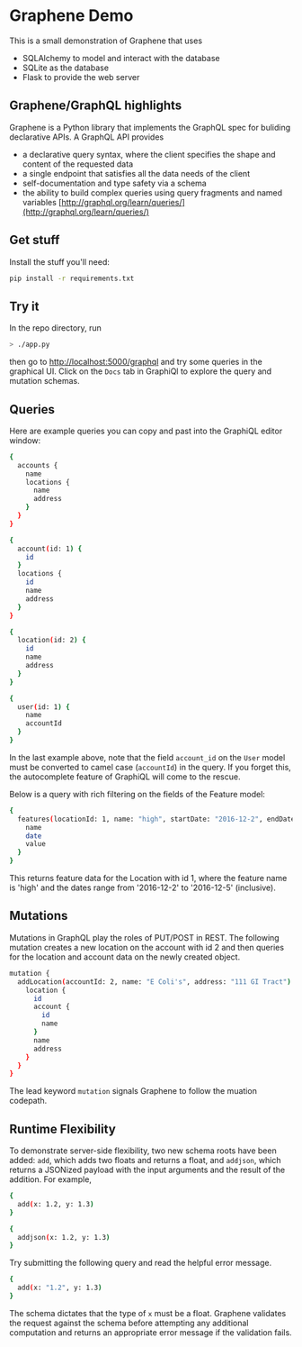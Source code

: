 Graphene Demo
===========================

This is a small demonstration of Graphene that uses
* SQLAlchemy to model and interact with the database
* SQLite as the database
* Flask to provide the web server

## Graphene/GraphQL highlights

Graphene is a Python library that implements the GraphQL spec for buliding
declarative APIs.  A GraphQL API provides

* a declarative query syntax, where the client specifies the shape and content of the requested data
* a single endpoint that satisfies all the data needs of the client
* self-documentation and type safety via a schema
* the ability to build complex queries using query fragments and named variables [http://graphql.org/learn/queries/](http://graphql.org/learn/queries/)


## Get stuff

Install the stuff you'll need:

```bash
pip install -r requirements.txt
```

## Try it

In the repo directory, run

```bash
> ./app.py
```

then go to [http://localhost:5000/graphql](http://localhost:5000/graphql)
and try some queries in the graphical UI.  Click on the `Docs` tab in GraphiQl
to explore the query and mutation schemas.

## Queries

Here are example queries you can copy and past into the GraphiQL editor window:

```bash
{
  accounts {
    name
    locations {
      name 
      address
    }
  }
}

{
  account(id: 1) {
    id
  }
  locations {
    id
    name
    address
  }
}

{
  location(id: 2) {
    id
    name
    address
  }
}

{
  user(id: 1) {
    name
    accountId
  }
}
```

In the last example above, note that the field `account_id` on the `User` model
must be converted to camel case (`accountId`) in the query.  If you forget
this, the autocomplete feature of GraphiQL will come to the rescue.

Below is a query with rich filtering on the fields of the Feature model:

```bash
{
  features(locationId: 1, name: "high", startDate: "2016-12-2", endDate: "2016-12-5") {
    name
    date
    value
  }
}
```

This returns feature data for the Location with id 1, where the feature name is
'high' and the dates range from '2016-12-2' to '2016-12-5' (inclusive).


Mutations
---------

Mutations in GraphQL play the roles of PUT/POST in REST.  The following
mutation creates a new location on the account with id 2 and then queries for
the location and account data on the newly created object.

```bash
mutation {
  addLocation(accountId: 2, name: "E Coli's", address: "111 GI Tract") {
    location {
      id
      account {
        id
        name
      }
      name
      address
    }
  }
}
```

The lead keyword `mutation` signals Graphene to follow the muation codepath.

Runtime Flexibility
-------------------

To demonstrate server-side flexibility, two new schema roots have been added:
`add`, which adds two floats and returns a float, and `addjson`, which returns
a JSONized payload with the input arguments and the result of the addition.
For example,

```bash
{
  add(x: 1.2, y: 1.3)
}

{
  addjson(x: 1.2, y: 1.3)
}
```

Try submitting the following query and read the helpful error message.

```bash
{
  add(x: "1.2", y: 1.3)
}
```

The schema dictates that the type of `x` must be a float.  Graphene validates
the request against the schema before attempting any additional computation
and returns an appropriate error message if the validation fails.